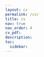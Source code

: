 ```yaml
---
layout: cv
permalink: /cv/
title: cv
nav: true
nav_order: 4
cv_pdf: 
description: 
toc:
  sidebar: 
---
```

